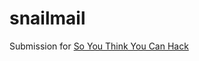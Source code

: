 # snailmail
Submission for [So You Think You Can Hack](https://devpost.com/software/snail-mail-sj091u)

